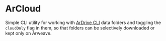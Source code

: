 # ArCloud

Simple CLI utility for working with
[ArDrive CLI](https://github.com/ardriveapp/ardrive-cli) data folders
and toggling the `cloudOnly` flag in them, so that folders can be selectively
downloaded or kept only on Arweave.

